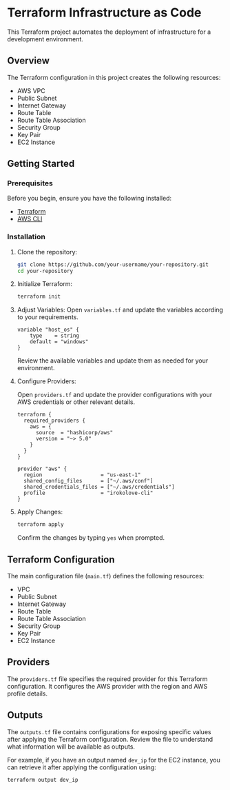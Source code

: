 # Terraform Infrastructure as Code

This Terraform project automates the deployment of infrastructure for a development environment.

## Overview

The Terraform configuration in this project creates the following resources:
- AWS VPC
- Public Subnet
- Internet Gateway
- Route Table
- Route Table Association
- Security Group
- Key Pair
- EC2 Instance

## Getting Started

### Prerequisites

Before you begin, ensure you have the following installed:

- [Terraform](https://www.terraform.io/downloads.html)
- [AWS CLI](https://aws.amazon.com/cli/)

### Installation

1. Clone the repository:

    ```bash
    git clone https://github.com/your-username/your-repository.git
    cd your-repository
    ```

2. Initialize Terraform:

    ```bash
    terraform init
    ```

3. Adjust Variables:
   Open `variables.tf` and update the variables according to your requirements.

    ```hcl
    variable "host_os" {
        type    = string
        default = "windows"
    }
    ```

    Review the available variables and update them as needed for your environment.

4. Configure Providers:

    Open `providers.tf` and update the provider configurations with your AWS credentials or other relevant details.

    ```hcl
    terraform {
      required_providers {
        aws = {
          source  = "hashicorp/aws"
          version = "~> 5.0"
        }
      }
    }

    provider "aws" {
      region                   = "us-east-1"
      shared_config_files      = ["~/.aws/conf"]
      shared_credentials_files = ["~/.aws/credentials"]
      profile                  = "irokolove-cli"
    }
    ```
5. Apply Changes:

    ```bash
    terraform apply
    ```

    Confirm the changes by typing `yes` when prompted.

## Terraform Configuration

The main configuration file (`main.tf`) defines the following resources:

- VPC
- Public Subnet
- Internet Gateway
- Route Table
- Route Table Association
- Security Group
- Key Pair
- EC2 Instance

## Providers

The `providers.tf` file specifies the required provider for this Terraform configuration. It configures the AWS provider with the region and AWS profile details.

## Outputs

The `outputs.tf` file contains configurations for exposing specific values after applying the Terraform configuration. Review the file to understand what information will be available as outputs.

For example, if you have an output named `dev_ip` for the EC2 instance, you can retrieve it after applying the configuration using:
```bash
terraform output dev_ip
